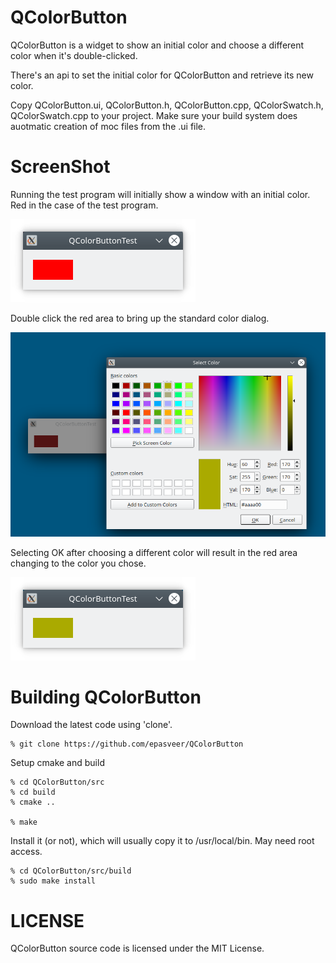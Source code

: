 QColorButton
============

QColorButton is a widget to show an initial color and choose a different
color when it's double-clicked.

There's an api to set the initial color for QColorButton and retrieve its
new color.

Copy QColorButton.ui, QColorButton.h, QColorButton.cpp, QColorSwatch.h, QColorSwatch.cpp to your project.
Make sure your build system does auotmatic creation of moc files from the .ui file.

ScreenShot
==========

Running the test program will initially show a window with an initial color.
Red in the case of the test program.

![](images/qcolorbutton.png)


Double click the red area to bring up the standard color dialog.

![](images/qcolorbutton_with_dialog.png)


Selecting OK after choosing a different color will result in the red
area changing to the color you chose.

![](images/qcolorbutton_result.png)


Building QColorButton
=====================

Download the latest code using 'clone'.

    % git clone https://github.com/epasveer/QColorButton

Setup cmake and build

    % cd QColorButton/src
    % cd build
    % cmake ..

    % make

Install it (or not), which will usually copy it to /usr/local/bin.
May need root access.

    % cd QColorButton/src/build
    % sudo make install

LICENSE
=======

QColorButton source code is licensed under the MIT License.


